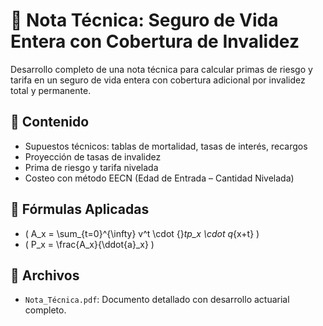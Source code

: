 # 🧮 Nota Técnica: Seguro de Vida Entera con Cobertura de Invalidez

Desarrollo completo de una nota técnica para calcular primas de riesgo y tarifa en un seguro de vida entera con cobertura adicional por invalidez total y permanente.

## 📌 Contenido
- Supuestos técnicos: tablas de mortalidad, tasas de interés, recargos
- Proyección de tasas de invalidez
- Prima de riesgo y tarifa nivelada
- Costeo con método EECN (Edad de Entrada – Cantidad Nivelada)

## 🧠 Fórmulas Aplicadas
- \( A_x = \sum_{t=0}^{\infty} v^t \cdot {}_tp_x \cdot q_{x+t} \)
- \( P_x = \frac{A_x}{\ddot{a}_x} \)

## 📎 Archivos
- `Nota_Técnica.pdf`: Documento detallado con desarrollo actuarial completo.
